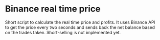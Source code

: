 # Binance real time price

Short script to calculate the real time price and profits. It uses Binance API to get the price every two seconds and sends back the net balance based on the trades taken. Short-selling is not implemented yet.
